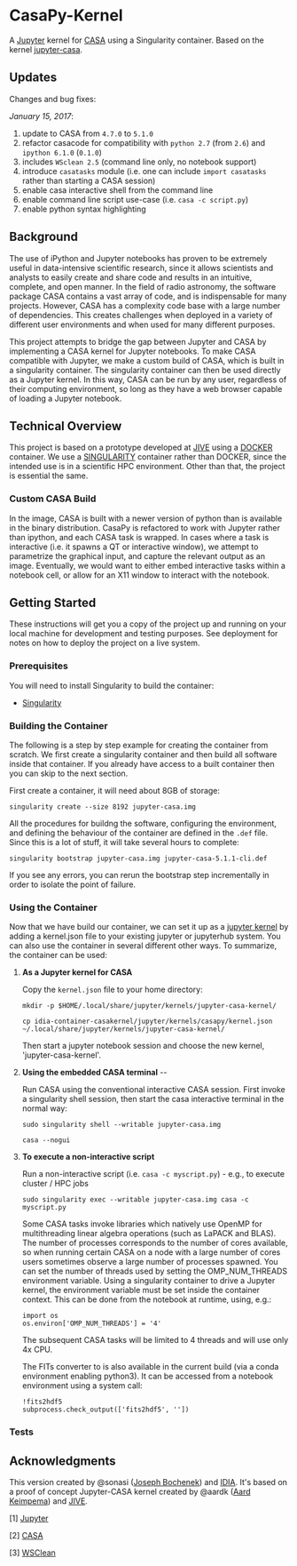 # CasaPy-Kernel

A [Jupyter](http://jupyter.org/) kernel for [CASA](https://casa.nrao.edu/) using a Singularity container.  Based on the kernel [jupyter-casa](https://github.com/aardk/jupyter-casa).

## Updates
Changes and bug fixes:

_January 15, 2017_:
1. update to CASA from `4.7.0` to `5.1.0`
1. refactor casacode for compatibility with `python 2.7` (from `2.6`) and `ipython 6.1.0` (`0.1.0`)
1. includes `WSclean 2.5` (command line only, no notebook support)
1. introduce `casatasks` module (i.e. one can include `import casatasks` rather than starting a CASA session)
1. enable casa interactive shell from the command line 
1. enable command line script use-case (i.e. `casa -c script.py`)
1. enable python syntax highlighting

## Background

The use of iPython and Jupyter notebooks has proven to be extremely useful in data-intensive scientific research, since it allows scientists and analysts to easily create and share code and results in an intuitive, complete, and open manner.  In the field of radio astronomy, the software package CASA contains a vast array of code, and is indispensable for many projects.  However, CASA has a complexity code base with a large number of dependencies.  This creates challenges when deployed in a variety of different user environments and when used for many different purposes.  

This project attempts to bridge the gap between Jupyter and CASA by implementing a CASA kernel for Jupyter notebooks.  To make CASA compatible with Jupyter, we make a custom build of CASA, which is built in a singularity container.  The singularity container can then be used directly as a Jupyter kernel.  In this way, CASA can be run by any user, regardless of their computing environment, so long as they have a web browser capable of loading a Jupyter notebook.  

## Technical Overview 

This project is based on a prototype developed at [JIVE](http://www.jive.nl/) using a [DOCKER](https://www.docker.com/) container.  We use a [SINGULARITY](singularity.lbl.gov/) container rather than DOCKER, since the intended use is in a scientific HPC environment.  Other than that, the project is essential the same. 

### Custom CASA Build
In the image, CASA is built with a newer version of python than is available in the binary distribution.  CasaPy is refactored to work with Jupyter rather than ipython, and each CASA task is wrapped.  In cases where a task is interactive (i.e. it spawns a QT or interactive window), we attempt to parametrize the graphical input, and capture the relevant output as an image.  Eventually, we would want to either embed interactive tasks within a notebook cell, or allow for an X11 window to interact with the notebook.  

## Getting Started

These instructions will get you a copy of the project up and running on your local machine for development and testing purposes. See deployment for notes on how to deploy the project on a live system.

### Prerequisites

You will need to install Singularity to build the container:

* [Singularity](singularity.lbl.gov/)


### Building the Container

The following is a step by step example for creating the container from scratch.   We first create a singularity container and then build all software inside that container. If you already have access to a built container then you can skip to the next section.

First create a container, it will need about 8GB of storage: 

`singularity create --size 8192 jupyter-casa.img`

All the procedures for buildng the software, configuring the environment, and defining the behaviour of the container are defined in the `.def` file.  Since this is a lot of stuff, it will take several hours to complete:

`singularity bootstrap jupyter-casa.img jupyter-casa-5.1.1-cli.def`

If you see any errors, you can rerun the bootstrap step incrementally in order to isolate the point of failure.

### Using the Container

Now that we have build our container, we can set it up as a [jupyter kernel](http://jupyter-client.readthedocs.io/en/latest/kernels.html) by adding a kernel.json file to your existing jupyter or jupyterhub system.  You can also use the container in several different other ways.  To summarize, the container can be used:

1. **As a Jupyter kernel for CASA**

    Copy the `kernel.json` file to your home directory:
    
    `mkdir -p $HOME/.local/share/jupyter/kernels/jupyter-casa-kernel/`
    
    `cp idia-container-casakernel/jupyter/kernels/casapy/kernel.json ~/.local/share/jupyter/kernels/jupyter-casa-kernel/`
    
    Then start a jupyter notebook session and choose the new kernel, 'jupyter-casa-kernel'.

2. **Using the embedded CASA terminal** -- 

    Run CASA using the conventional interactive CASA session.  First invoke a singularity shell session, then start the casa interactive terminal in the normal way:
    
    `sudo singularity shell --writable jupyter-casa.img`
    
    `casa --nogui`

3. **To execute a non-interactive script** 

    Run a non-interactive script (i.e. `casa -c myscript.py`) - e.g., to execute cluster / HPC jobs
    
    `sudo singularity exec --writable jupyter-casa.img casa -c myscript.py`

    Some CASA tasks invoke libraries which natively use OpenMP for multithreading linear algebra operations (such as LaPACK and BLAS).  The number of processes corresponds to the number of cores available, so when running certain CASA on a node with a large number of cores users sometimes observe a large number of processes spawned.  You can set the number of threads used by setting the OMP_NUM_THREADS environment variable.  Using a singularity container to drive a Jupyter kernel, the environment variable must be set inside the container context.  This can be done from the notebook at runtime, using, e.g.:
    
    ```
    import os
    os.environ['OMP_NUM_THREADS'] = '4'
    ```

    The subsequent CASA tasks will be limited to 4 threads and will use only 4x CPU. 

    The FITs converter to is also available in the current build (via a conda environment enabling python3). It can be accessed from a notebook environment using a system call:

    ```
    !fits2hdf5
    subprocess.check_output(['fits2hdf5', ''])
    ```

### Tests



## Acknowledgments

This version created by @sonasi ([Joseph Bochenek](joe.bochenek@uct.ac.za)) and [IDIA](http://idia.ac.za/).  It's based on a proof of concept Jupyter-CASA kernel created by @aardk ([Aard Keimpema](https://github.com/aardk)) and [JIVE](http://www.jive.nl/).


[1] [Jupyter](http://jupyter.org/install)

[2] [CASA](https://casa.nrao.edu/casa_obtaining.shtml)

[3] [WSClean](https://sourceforge.net/projects/wsclean/)
